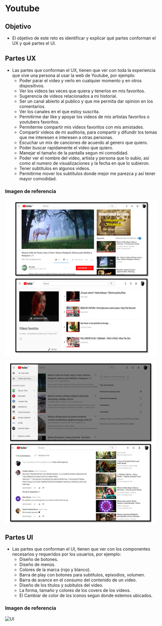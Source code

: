 # Youtube 

## Objetivo

- El objetivo de este reto es identificar y explicar qué partes conforman el UX y qué partes el UI.

## Partes UX 

- Las partes que conforman el UX, tienen que ver con toda la experiencia que vive una persona al usar la web de Youtube, por ejemplo:
    - Poder parar el video y verlo en cualquier momento y en otros dispositivos.
    - Ver los videos las veces que quiera y tenerlos en mis favoritos.
    - Sugerencia de videos relacionados a mi historial.
    - Ser un canal abierto al publico y que me permita dar opinion en los comentarios.
    - Ver los canales en el que estoy suscrita.
    - Permitirme dar like y apoyar los videos de mis artistas favoritos o youtubers favoritos.
    - Permiterme compartir mis videos favoritos con mis amistades.
    - Compartir videos de mi auditoria, para compartir y difundir los temas que me interesen e  interesen a otras personas.
    - Escuchar un mix de canciones de acuerdo al genero que quiero.
    - Poder buscar rapidamente el video que quiero.
    - Manejar el tamaño de la pantalla segun mi comodidad.
    - Poder ver el nombre del video, artista y persona que lo subio, así como el numero de visualizaciones y la fecha en que lo subieron.
    - Tener subtitulos en algunos videos.
    - Permitirme mover los subtitulos donde mejor me parezca y así tener mayor comodidad.

### Imagen de referencia

![Partes que conforman el UX](assets/images/ux.png)

![Partes que conforman el UX](assets/images/ux1.png)

## Partes UI

- Las partes que conforman el UI, tienen que ver con los componentes necesarios y requeridos por los usuarios, por ejemplo:
    - Diseño de botones.
    - Diseño de menús.
    - Colores de la marca (rojo y blanco).
    - Barra de play con botones para subtitulos, episodios, volumen.
    - Barra de avance en el consumo del contenido de un video.
    - Diseño de los titulos y subitulos del video.
    - La forma, tamaño y colores de los covers de los videos.
    - El Cambiar de color de los iconos segun donde estemos ubicados.

### Imagen de referencia

![UI](assets/images/trello.png)